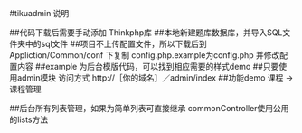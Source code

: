 #tikuadmin 说明

##代码下载后需要手动添加 Thinkphp库
##本地新建题库数据库，并导入SQL文件夹中的sql文件
##项目不上传配置文件，所以下载后到Appliction/Common/conf 下复制 config.php.example为config.php 并修改配置内容
##example 为后台模版代码，可以找到相应需要的样式demo
##只要使用admin模块 访问方式 http://［你的域名］／admin/index
##功能demo 课程 -> 课程管理

##后台所有列表管理，如果为简单列表可直接继承 commonController使用公用的lists方法